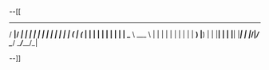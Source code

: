 --[[ 
  _____  _____     _    _   _    _     _ 
 / ____|/ ____|   | |  | | | |  | |   | |
| (___ | (___    | |  | | | |  | |   | |
 \___ \ \___ \   | |  | | | |  | |   | |
 ____) |____) |  | |__| | | |__| |___| |
|_____/|_____/    \____/   \____/_____/_|

--]]
